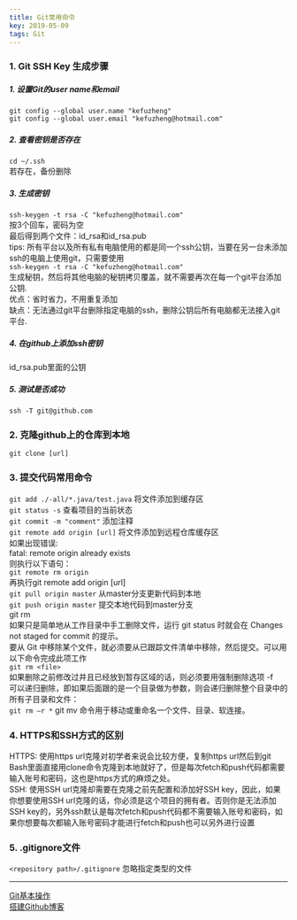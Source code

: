 ```yaml
---
title: Git常用命令
key: 2019-05-09
tags: Git
---
```


### 1. Git SSH Key 生成步骤
##### 1. 设置Git的user name和email
`git config --global user.name "kefuzheng" `  
`git config --global user.email "kefuzheng@hotmail.com" `  
##### 2. 查看密钥是否存在
`cd ~/.ssh`  
若存在，备份删除
##### 3. 生成密钥
`ssh-keygen -t rsa -C "kefuzheng@hotmail.com"`  
按3个回车，密码为空  
最后得到两个文件：id_rsa和id_rsa.pub  
tips: 所有平台以及所有私有电脑使用的都是同一个ssh公钥，当要在另一台未添加ssh的电脑上使用git，只需要使用  
`ssh-keygen -t rsa -C "kefuzheng@hotmail.com"`  
生成秘钥，然后将其他电脑的秘钥拷贝覆盖，就不需要再次在每一个git平台添加公钥.   
优点：省时省力，不用重复添加   
缺点：无法通过git平台删除指定电脑的ssh，删除公钥后所有电脑都无法接入git平台.  
##### 4. 在github上添加ssh密钥
id_rsa.pub里面的公钥
##### 5. 测试是否成功
`ssh -T git@github.com`  

### 2. 克隆github上的仓库到本地
`git clone [url]`

### 3. 提交代码常用命令
`git add ./-all/*.java/test.java` 将文件添加到缓存区  
`git status -s` 查看项目的当前状态  
`git commit -m "comment"` 添加注释  
`git remote add origin [url]` 将文件添加到远程仓库缓存区  
如果出现错误:  
fatal: remote origin already exists  
则执行以下语句：  
`git remote rm origin`  
再执行git remote add origin [url]  
`git pull origin master`  从master分支更新代码到本地  
`git push origin master`  提交本地代码到master分支  
git rm  
如果只是简单地从工作目录中手工删除文件，运行 git status 时就会在 Changes not staged for commit 的提示。  
要从 Git 中移除某个文件，就必须要从已跟踪文件清单中移除，然后提交。可以用以下命令完成此项工作  
`git rm <file>`  
如果删除之前修改过并且已经放到暂存区域的话，则必须要用强制删除选项 -f  
可以递归删除，即如果后面跟的是一个目录做为参数，则会递归删除整个目录中的所有子目录和文件：  
`git rm –r *` 
git mv 命令用于移动或重命名一个文件、目录、软连接。
### 4. HTTPS和SSH方式的区别
HTTPS: 使用https url克隆对初学者来说会比较方便，复制https url然后到git Bash里面直接用clone命令克隆到本地就好了，但是每次fetch和push代码都需要输入账号和密码，这也是https方式的麻烦之处。  
SSH: 使用SSH url克隆却需要在克隆之前先配置和添加好SSH key，因此，如果你想要使用SSH url克隆的话，你必须是这个项目的拥有者。否则你是无法添加SSH key的，另外ssh默认是每次fetch和push代码都不需要输入账号和密码，如果你想要每次都输入账号密码才能进行fetch和push也可以另外进行设置
### 5. .gitignore文件
`<repository path>/.gitignore` 忽略指定类型的文件

----

[Git基本操作](http://www.runoob.com/git/git-basic-operations.html)  
[搭建Github博客](https://blog.csdn.net/u012168038/article/details/77715439)
